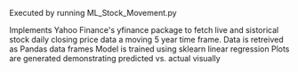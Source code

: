 Executed by running ML_Stock_Movement.py

Implements Yahoo Finance's yfinance package to fetch live and sistorical stock daily closing price data a moving 5 year time frame.
Data is retreived as Pandas data frames
Model is trained using  sklearn linear regression
Plots are generated demonstrating predicted vs. actual visually
